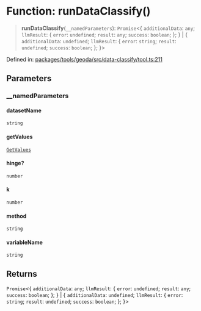 # Function: runDataClassify()

> **runDataClassify**(`__namedParameters`): `Promise`\<\{ `additionalData`: `any`; `llmResult`: \{ `error`: `undefined`; `result`: `any`; `success`: `boolean`; \}; \} \| \{ `additionalData`: `undefined`; `llmResult`: \{ `error`: `string`; `result`: `undefined`; `success`: `boolean`; \}; \}\>

Defined in: [packages/tools/geoda/src/data-classify/tool.ts:211](https://github.com/GeoDaCenter/openassistant/blob/dc72d81a35cf8e46295657303846fbb4ad891993/packages/tools/geoda/src/data-classify/tool.ts#L211)

## Parameters

### \_\_namedParameters

#### datasetName

`string`

#### getValues

[`GetValues`](../type-aliases/GetValues.md)

#### hinge?

`number`

#### k

`number`

#### method

`string`

#### variableName

`string`

## Returns

`Promise`\<\{ `additionalData`: `any`; `llmResult`: \{ `error`: `undefined`; `result`: `any`; `success`: `boolean`; \}; \} \| \{ `additionalData`: `undefined`; `llmResult`: \{ `error`: `string`; `result`: `undefined`; `success`: `boolean`; \}; \}\>
